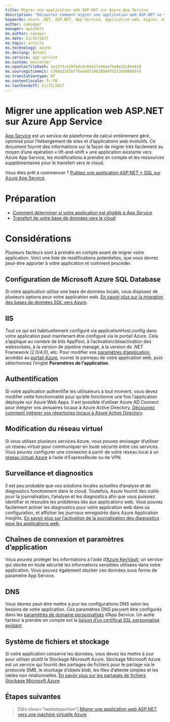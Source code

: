 ```yaml
---
title: Migrer une application web ASP.NET sur Azure App Service
description: "Découvrez comment migrer une application web ASP.NET se trouvant sur site vers Azure App Service."
keywords: Azure .NET, ASP.NET, App Service, application web, migrer, migration
author: camsoper
manager: wpickett
ms.author: casoper
ms.date: 11/15/2017
ms.topic: article
ms.technology: azure
ms.devlang: dotnet
ms.service: app-service
ms.custom: devcenter
ms.openlocfilehash: 1e2274c428fedc8c65627a99ae7be8a15c85e610
ms.sourcegitcommit: c360a22d5bff6eedd714b28b847d2f26b06665f4
ms.translationtype: HT
ms.contentlocale: fr-FR
ms.lasthandoff: 11/15/2017
---
```

# <a name="migrate-an-aspnet-web-application-to-azure-app-service"></a>Migrer une application web ASP.NET sur Azure App Service

[App Service](https://docs.microsoft.com/azure/app-service/app-service-web-overview#why-use-web-apps) est un service de plateforme de calcul entièrement géré, optimisé pour l’hébergement de sites et d’applications web évolutifs. Ce document fournit des informations sur la façon de migrer très facilement au moyen d’une opération « lift-and-shift » une application existante vers Azure App Service, les modifications à prendre en compte et les ressources supplémentaires pour le transfert vers le cloud.

Vous êtes prêt à commencer ? [Publiez une application ASP.NET + SQL sur Azure App Service](https://go.microsoft.com/fwlink/?linkid=863214).

# <a name="preparation"></a>Préparation   
* [Comment déterminer si votre application est éligible à App Service](https://azure.microsoft.com/downloads/migration-assistant/)
* [Transfert de votre base de données vers le cloud](https://go.microsoft.com/fwlink/?linkid=863217)

# <a name="considerations"></a>Considérations
Plusieurs facteurs sont à prendre en compte avant de migrer votre application. Voici une liste de modifications potentielles, que vous devrez peut-être apporter à votre application et comment procéder.

## <a name="sql-database-configuration"></a>Configuration de Microsoft Azure SQL Database
Si votre application utilise une base de données locale, vous disposez de plusieurs options pour votre application web. [En savoir plus sur la migration des bases de données SQL vers Azure](https://go.microsoft.com/fwlink/?linkid=863217).

## <a name="iis"></a>IIS
Tout ce qui est habituellement configuré via applicationHost.config dans votre application peut maintenant être configuré via le portail Azure. Cela s’applique au nombre de bits AppPool, à l’activation/désactivation des websockets, à la version de pipeline managé, à la version de .NET Framework (2.0/4.0), etc. Pour modifier vos [paramètres d’application](https://docs.microsoft.com/en-us/azure/app-service/web-sites-configure), accédez au [portail Azure](https://portal.azure.com), ouvrez le panneau de votre application web, puis sélectionnez l’onglet **Paramètres de l’application**.

## <a name="authentication"></a>Authentification
Si votre application authentifie les utilisateurs à tout moment, vous devez modifier cette fonctionnalité pour qu’elle fonctionne une fois l’application déployée sur Azure Web Apps. Il est possible d’utiliser Azure AD Connect pour intégrer vos annuaires locaux à Azure Active Directory. [Découvrez comment intégrer vos répertoires locaux à Azure Active Directory](https://docs.microsoft.com/azure/active-directory/connect/active-directory-aadconnect).

## <a name="virtual-network-modification"></a>Modification du réseau virtuel
Si vous utilisez plusieurs services Azure, vous pouvez envisager d’utiliser un réseau virtuel pour communiquer en toute sécurité entre ces services. Vous pouvez configurer une connexion à partir de votre réseau local à un [réseau virtuel Azure](https://docs.microsoft.com/en-us/azure/app-service/web-sites-integrate-with-vnet) à l’aide d’ExpressRoute ou de VPN.

## <a name="monitoring-and-diagnostics"></a>Surveillance et diagnostics
Il est peu probable que vos solutions locales actuelles d’analyse et de diagnostics fonctionnent dans le cloud. Toutefois, Azure fournit des outils pour la journalisation, l’analyse et les diagnostics afin que vous puissiez identifier et résoudre les problèmes liés aux applications web. Vous pouvez facilement activer les diagnostics pour votre application web dans sa configuration, et afficher les journaux enregistrés dans Azure Application Insights. [En savoir plus sur l’activation de la journalisation des diagnostics pour les applications web](https://docs.microsoft.com/azure/app-service/web-sites-enable-diagnostic-log).

## <a name="connection-strings-and-application-settings"></a>Chaînes de connexion et paramètres d’application
Vous pouvez protéger les informations à l’aide d’[Azure KeyVault](https://docs.microsoft.com/azure/key-vault/), un service qui stocke en toute sécurité les informations sensibles utilisées dans votre application. Vous pouvez également stocker ces données sous forme de paramètre App Service.

## <a name="dns"></a>DNS
Vous devrez peut-être mettre à jour les configurations DNS selon les besoins de votre application. Ces paramètres DNS peuvent être configurés dans les [paramètres de domaine personnalisés](https://docs.microsoft.com/azure/app-service/app-service-web-tutorial-custom-domain) d’App Service. Un autre facteur à prendre en compte est la [liaison d’un certificat SSL personnalisé existant](https://docs.microsoft.com/en-us/azure/app-service/app-service-web-tutorial-custom-ssl).

## <a name="file-system-and-storage"></a>Système de fichiers et stockage
Si votre application conserve les données, vous devez les mettre à jour pour utiliser plutôt le Stockage Microsoft Azure. Stockage Microsoft Azure est un service qui fournit des partages de fichiers pour le partage via le protocole SMB, le stockage d’objets blob, les files d’attente simples et les tables non relationnelles. [En savoir plus sur les partages de fichiers Stockage Microsoft Azure](https://docs.microsoft.com/azure/storage/files/storage-files-introduction).

## <a name="next-steps"></a>Étapes suivantes

> [!div class="nextstepaction"]
> [Migrer une application web ASP.NET vers une machine virtuelle Azure](dotnet-howto-migrate-to-vm.md)